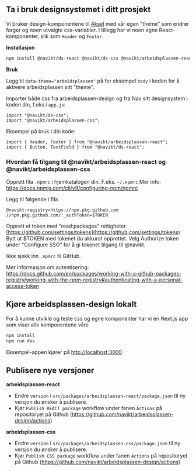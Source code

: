 ## Ta i bruk designsystemet i ditt prosjekt

Vi bruker design-komponentene til [Aksel](https://aksel.nav.no/) med vår egen "theme" som endrer farger og noen
utvalgte css-variabler. I tillegg har vi noen egne React-komponenter, slik som `Header` og `Footer`.

**Installasjon**
```bash
npm install @navikt/ds-react @navikt/ds-css @navikt/arbeidsplassen-react @navikt/arbeidsplassen-css  
```

**Bruk**

Legg til `data-theme="arbeidsplassen"` på for eksempel `body` i koden for å aktivere arbeidsplassen
sitt "theme".

Importer både css fra arbeidsplassen-design og fra Nav sitt designsystem i koden din, f.eks i `app.js`:
```
import "@navikt/ds-css";
import "@navikt/arbeidsplassen-css";
```

Eksempel på bruk i din kode:
```
import { Header, Footer } from "@navikt/arbeidsplassen-react";
import { Button, TextField } from "@navikt/ds-react";
```

### Hvordan få tilgang til @navikt/arbeidsplassen-react og  @navikt/arbeidsplassen-css

Opprett fila `.npmrc` i hjemkatalogen din. F.eks. `~/.npmrc` Mer info: https://docs.npmjs.com/cli/v9/configuring-npm/npmrc

Legg til følgende i fila

```
@navikt:registry=https://npm.pkg.github.com
//npm.pkg.github.com/:_authToken=$TOKEN
```

Opprett et token med "read:packages" rettigheter. [https://github.com/settings/tokens](https://github.com/settings/tokens) Bytt ut \$TOKEN med tokenet du akkurat opprettet. Velg Authorize token under "Configure SSO" for å gi tokenet tilgang til @navikt.

Ikke sjekk inn `.npmrc` til GitHub.

Mer informasjon om autentisering: https://docs.github.com/en/packages/working-with-a-github-packages-registry/working-with-the-npm-registry#authenticating-with-a-personal-access-token

## Kjøre arbeidsplassen-design lokalt
For å kunne utvikle og teste css og egne komponenter har vi en Next.js app som viser alle komponentene våre

```bash
npm install
npm run dev
```

Eksempel-appen kjører på [http://localhost:3000](http://localhost:3000)

## Publisere nye versjoner

**arbeidsplassen-react**

- Endre `version` i `src/packages/arbeidsplassen-react/package.json` til ny versjon du ønsker å publisere.
- Kjør `Publish REACT package` workflow under fanen `Actions` på repositoryet på Github (https://github.com/navikt/arbeidsplassen-design/actions)

**arbeidsplassen-css**

- Endre `version` i `src/packages/arbeidsplassen-css/package.json` til ny versjon du ønsker å publisere.
- Kjør `Publish CSS package` workflow under fanen `Actions` på repositoryet på Github (https://github.com/navikt/arbeidsplassen-design/actions)
